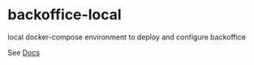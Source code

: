 # backoffice-local
local docker-compose environment to deploy and configure backoffice

See [Docs](docs/10_overview.md)

